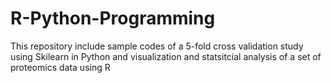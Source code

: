 # R-Python-Programming
This repository include sample codes of a 5-fold cross validation study using Skilearn in Python and visualization and statsitcial analysis of a set of proteomics data using R
